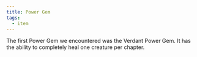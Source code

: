 ```yaml
---
title: Power Gem
tags:
  - item
---
```

The first Power Gem we encountered was the Verdant Power Gem. It has the ability to completely heal one creature per chapter.